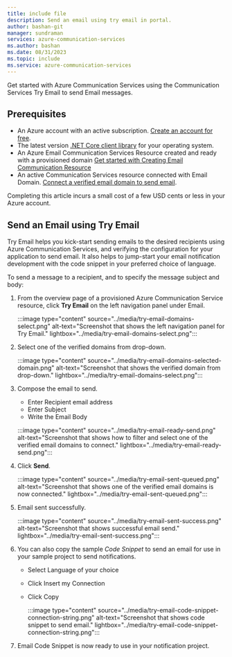 ```yaml
---
title: include file
description: Send an email using try email in portal.
author: bashan-git
manager: sundraman
services: azure-communication-services
ms.author: bashan
ms.date: 08/31/2023
ms.topic: include
ms.service: azure-communication-services
---
```


Get started with Azure Communication Services using the Communication Services Try Email to send Email messages.

## Prerequisites

- An Azure account with an active subscription. [Create an account for free](https://azure.microsoft.com/free/?WT.mc_id=A261C142F). 
- The latest version [.NET Core client library](https://dotnet.microsoft.com/download/dotnet-core) for your operating system.
- An Azure Email Communication Services Resource created and ready with a provisioned domain [Get started with Creating Email Communication Resource](../create-email-communication-resource.md)
- An active Communication Services resource connected with Email Domain. [Connect a verified email domain to send email](../connect-email-communication-resource.md).

Completing this article incurs a small cost of a few USD cents or less in your Azure account.

## Send an Email using Try Email

Try Email helps you kick-start sending emails to the desired recipients using Azure Communication Services, and verifying the configuration for your application to send email. It also helps to jump-start your email notification development with the code snippet in your preferred choice of language.

To send a message to a recipient, and to specify the message subject and body:

1. From the overview page of a provisioned Azure Communication Service resource, click **Try Email** on the left navigation panel under Email.

    :::image type="content" source="../media/try-email-domains-select.png" alt-text="Screenshot that shows the left navigation panel for Try Email." lightbox="../media/try-email-domains-select.png":::

2. Select one of the verified domains from drop-down.

   :::image type="content" source="../media/try-email-domains-selected-domain.png" alt-text="Screenshot that shows the verified domain from drop-down." lightbox="../media/try-email-domains-select.png":::

3. Compose the email to send.
    - Enter Recipient email address
    - Enter Subject
    - Write the Email Body
          
    :::image type="content" source="../media/try-email-ready-send.png" alt-text="Screenshot that shows how to filter and select one of the verified email domains to connect." lightbox="../media/try-email-ready-send.png":::

4. Click **Send**.

   :::image type="content" source="../media/try-email-sent-queued.png" alt-text="Screenshot that shows one of the verified email domains is now connected." lightbox="../media/try-email-sent-queued.png":::
   
5. Email sent successfully.
 
    :::image type="content" source="../media/try-email-sent-success.png" alt-text="Screenshot that shows successful email send." lightbox="../media/try-email-sent-success.png":::
   
6. You can also copy the sample *Code Snippet* to send an email for use in your sample project to send notifications.
   - Select Language of your choice
   - Click Insert my Connection
   - Click Copy

     :::image type="content" source="../media/try-email-code-snippet-connection-string.png" alt-text="Screenshot that shows code snippet to send email." lightbox="../media/try-email-code-snippet-connection-string.png":::
        
7. Email Code Snippet is now ready to use in your notification project. 
